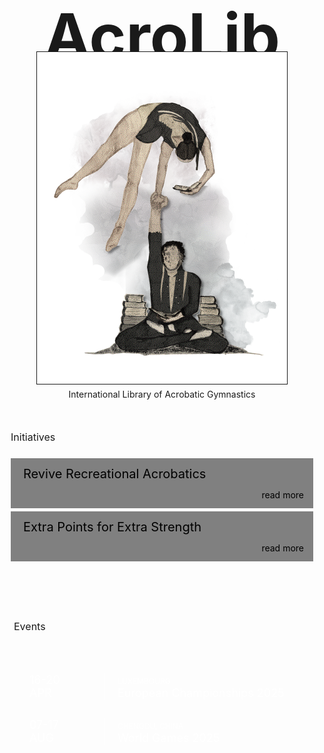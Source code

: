 # AcroLib

![acrolib-splash](assets/acrolib-splash-3.png)

International Library of Acrobatic Gymnastics

<h2 class="h2-news">Initiatives</h2>
<ul class="news">
  <li>Revive Recreational Acrobatics<br>
  <span><a href="">read more</a></span></li>
  <li>Extra Points for Extra Strength<br>
  <span><a href="">read more</a></span></li>
</ul>

<h2 class="h2-events">Events</h2>
<ul class="events">
  <li><div class="date"><time>16-20 <br> APR</time></div> <a href="https://www.europeangymnastics.com/event/2025-european-championships-acrobatic-gymnastics-luxembourg-lux/overview"><div><span>Luxembourg</span> <br> European Championships 2025</div></a></li>
  <li><div class="date"><time>07-17 <br> AUG</time></div> <a href="https://www.theworldgames.org/sports/Gymnastics-59"><div><span>Chengdu, China</span> <br> World Games 2025</div></a></li>
</ul>

<style>
  h1 {
    font-size: 100px;
    text-align: center;
    padding-bottom: 0;
    padding-top: 0;
    margin: 0;
    margin-bottom: -50px;
  }

  p {
    text-align: center;
  }

  .up {
    display: none;
  }

  img {
    /* background: var(--light); */
    border: 1px solid;
    margin-bottom: -10px;
  }

  .h2-events {
    background: light-dark(var(--h2-bg), var(--dark));
    padding: 15px;
    font-size: 16px;
    margin: 50px 0 0;
    display: inline-block;
    color: light-dark(black, var(--light));
    font-weight: normal;
  }

  .h2-news {
    font-size: 16px;
    margin-top: 50px;
    padding: 0 10px;
    font-weight: normal;
  }

  .news {
    color: black;
    list-style: none;
    padding: 10px;
  }
  
    .news ul {
    }
  
    .news li {
      background: light-dark(grey, #212121);
      color: light-dark(black, var(--light));
      margin-bottom: 5px;
      padding-left: 20px;
      height: 80px;
      font-size: 20px;
    }

    .news span {
      text-align: right;
      font-size: 14px;
      padding-right: 15px;
    }

    .news span a {
      color: inherit;
      text-decoration: none;
    }

    .news span a:hover {
      text-decoration: underline;
    }
  
  .events {
    /*background: #734E50;*/
    color: white;
    list-style: none;
    padding: 20px;
    margin: 0 -10px;
  }
    .events ul {
      list-style: none;
      padding: 10px;
      margin: 0 -10px;
    }
    .news li, .events li {
      display: flex;
    }

    .events a {
      color: inherit;
      text-decoration: none;
    }

    .events a:hover {
      text-decoration: underline;
    }

    .events li {
      /* border: 1px solid; 
      margin-bottom: -1px; */
      margin: 30px;
      font-size: 18px;
      /* height: 60px;
      align-items: center; */
    }

    .news li {
      flex-direction: column;
      justify-content: space-evenly;
      align-items: stretch;
    }
  
    .date {
      font-style: normal;
      border-right: 1px solid;
      padding-right: 20px;
      height: 100%;
      margin-right: 20px;
      width: 100px;
    }

    time {
      align-self: center;
      text-align: center;
    }
  
    .events span {
      font-size: 12px;
      text-transform: uppercase;
    }

  main {
    padding-bottom: 0;
  }

  footer p {
    text-align: initial;
  }

</style>
